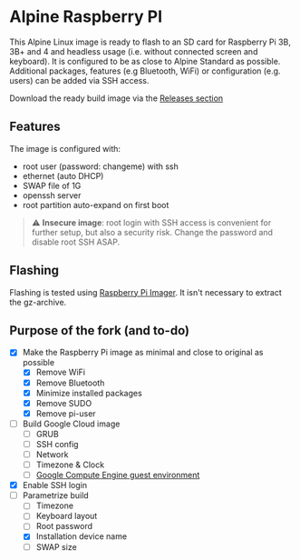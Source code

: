 # Alpine Raspberry PI
This Alpine Linux image is ready to flash to an SD card for Raspberry Pi 3B, 3B+ and 4 and headless usage (i.e. without connected screen and keyboard). It is configured to be as close to Alpine Standard as possible. Additional packages, features (e.g Bluetooth, WiFi) or configuration (e.g. users) can be added via SSH access.

Download the ready build image via the [Releases section](https://github.com/dannybouwers/alpine-raspberry-pi/releases)

## Features
The image is configured with:

* root user (password: changeme) with ssh
* ethernet (auto DHCP)
* SWAP file of 1G
* openssh server
* root partition auto-expand on first boot

> :warning: **Insecure image**: root login with SSH access is convenient for further setup, but also a security risk. Change the password and disable root SSH ASAP.

## Flashing
Flashing is tested using [Raspberry Pi Imager](https://www.raspberrypi.org/software/). It isn't necessary to extract the gz-archive.

## Purpose of the fork (and to-do)

- [x] Make the Raspberry Pi image as minimal and close to original as possible
  - [x] Remove WiFi
  - [x] Remove Bluetooth
  - [x] Minimize installed packages
  - [x] Remove SUDO
  - [x] Remove pi-user
- [ ] Build Google Cloud image
  - [ ] GRUB
  - [ ] SSH config
  - [ ] Network
  - [ ] Timezone & Clock
  - [ ] [Google Compute Engine guest environment](https://pypi.org/project/google-compute-engine/)
- [x] Enable SSH login
- [ ] Parametrize build
  - [ ] Timezone
  - [ ] Keyboard layout
  - [ ] Root password
  - [x] Installation device name
  - [ ] SWAP size